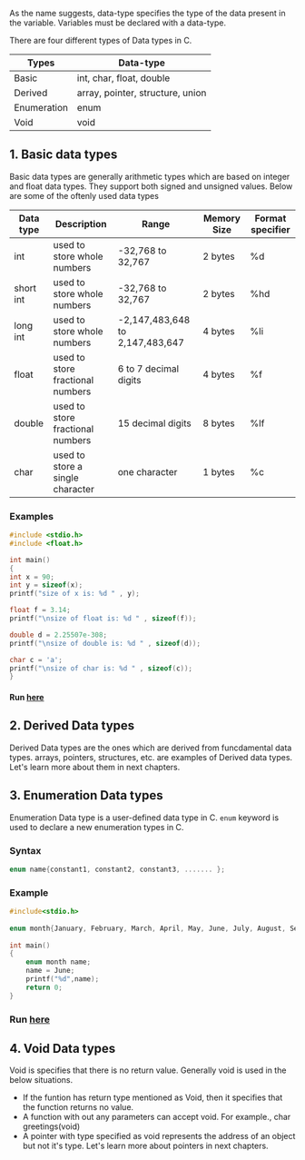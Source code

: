 As the name suggests, data-type specifies the type of the data present in the variable. Variables must be declared with a data-type. 

There are four different types of Data types in C.

| Types | Data-type|
|----|----|
|Basic | int, char, float, double|
|Derived | array, pointer, structure, union|
|Enumeration | enum|
|Void |	void|


## 1. Basic data types

Basic data types are generally arithmetic types which are based on integer and float data types. They support both signed and unsigned values. Below are some of the oftenly used data types

| Data type | Description | Range | Memory Size| Format specifier|
|----|----|----|----|----|
| int| used to store whole numbers|-32,768 to 32,767|2 bytes| %d|
|short int| used to store whole numbers|-32,768 to 32,767| 2 bytes|%hd|
|long int| used to store whole numbers|	-2,147,483,648 to 2,147,483,647| 4 bytes|%li|
|float| used to store fractional numbers|6 to 7 decimal digits| 4 bytes|%f|
|double| used to store fractional numbers|15 decimal digits| 8 bytes|%lf|
|char|used to store a single character|one character|1 bytes|%c|

### Examples

```c
#include <stdio.h>
#include <float.h>

int main()
{
int x = 90;
int y = sizeof(x);
printf("size of x is: %d " , y);

float f = 3.14;
printf("\nsize of float is: %d " , sizeof(f));

double d = 2.25507e-308;
printf("\nsize of double is: %d " , sizeof(d));

char c = 'a';
printf("\nsize of char is: %d " , sizeof(c));
}
```
#### Run [here](https://onecompiler.com/c/3vkf2hsrg)

## 2. Derived Data types

Derived Data types are the ones which are derived from funcdamental data types. arrays, pointers, structures, etc. are examples of Derived data types. Let's learn more about them in next chapters.

## 3. Enumeration Data types

Enumeration Data type is a user-defined data type in C. `enum` keyword is used to declare a new enumeration types in C. 

### Syntax

```c
enum name{constant1, constant2, constant3, ....... };
```
### Example

```c
#include<stdio.h> 
  
enum month{January, February, March, April, May, June, July, August, September, October, November, December};
  
int main() 
{ 
    enum month name; 
    name = June; 
    printf("%d",name); 
    return 0; 
} 
```
### Run [here](https://onecompiler.com/c/3vkf3vuuu)

## 4. Void Data types

Void is specifies that there is no return value. Generally void is used in the below situations.

* If the funtion has return type mentioned as Void, then it specifies that the function returns no value.
* A function with out any parameters can accept void. For example., char greetings(void)
* A pointer with type specified as void represents the address of an object but not it's type. Let's learn more about pointers in next chapters.

